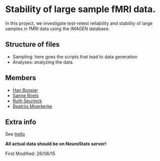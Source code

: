 # Stability of large sample fMRI data.


In this project, we investigate test-retest reliability and stability of large samples in fMRI data
using the *IMAGEN* database.

## Structure of files
* Sampling: here goes the scripts that lead to data generation
* Analyses: analyzing the data.

## Members
* [Han Bossier]
* [Sanne Roels]
* [Ruth Seurinck]
* [Beatrijs Moerkerke]
 
## Extra info
See [trello]


**All actual data should be on NeuroStats server!**


First Modified: 26/06/15


[Han Bossier]: http://telefoonboek.ugent.be/nl/people/802001626303
[Sanne Roels]: http://telefoonboek.ugent.be/nl/people/802000817361
[Ruth Seurinck]: http://telefoonboek.ugent.be/nl/people/801001629152
[Beatrijs Moerkerke]: http://telefoonboek.ugent.be/nl/people/801001453542
[trello]: https://trello.com/b/z3yia1zB/project-freddie-freeloader
